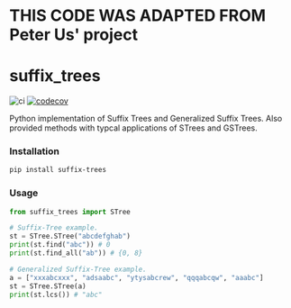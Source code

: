 # THIS CODE WAS ADAPTED FROM Peter Us' project

# suffix_trees

![ci](https://github.com/ptrus/suffix-trees/workflows/ci/badge.svg)
[![codecov](https://codecov.io/gh/ptrus/suffix-trees/branch/master/graph/badge.svg)](https://codecov.io/gh/ptrus/suffix-trees)

Python implementation of Suffix Trees and Generalized Suffix Trees. Also provided methods with typcal applications of STrees and GSTrees.

### Installation

```bash
pip install suffix-trees
```

### Usage

```python
from suffix_trees import STree

# Suffix-Tree example.
st = STree.STree("abcdefghab")
print(st.find("abc")) # 0
print(st.find_all("ab")) # {0, 8}

# Generalized Suffix-Tree example.
a = ["xxxabcxxx", "adsaabc", "ytysabcrew", "qqqabcqw", "aaabc"]
st = STree.STree(a)
print(st.lcs()) # "abc"
```
